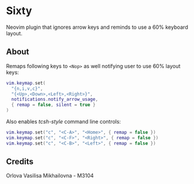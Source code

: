 # Sixty

Neovim plugin that ignores arrow keys and
reminds to use a 60% keyboard layout.

## About

Remaps following keys to `<Nop>` as well notifying user to use 60% layout keys:

```lua
vim.keymap.set(
  "{n,i,v,c}",
  "{<Up>,<Down>,<Left>,<Right>}",
  notifications.notify_arrow_usage,
  { remap = false, silent = true }
)
```

Also enables *tcsh-style* command line controls:

```lua
vim.keymap.set("c", "<C-A>", "<Home>", { remap = false })
vim.keymap.set("c", "<C-F>", "<Right>", { remap = false })
vim.keymap.set("c", "<C-B>", "<Left>", { remap = false })
```

## Credits

Orlova Vasilisa Mikhailovna - M3104